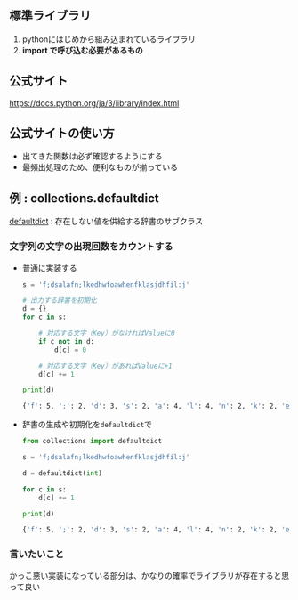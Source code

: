 ## 標準ライブラリ

1. pythonにはじめから組み込まれているライブラリ
2. **import で呼び込む必要があるもの**

## 公式サイト
https://docs.python.org/ja/3/library/index.html


## 公式サイトの使い方
- 出てきた関数は必ず確認するようにする
- 最頻出処理のため、便利なものが揃っている


## 例 : collections.defaultdict
[defaultdict](
https://docs.python.org/ja/3/library/collections.html#collections.defaultdict) : 存在しない値を供給する辞書のサブクラス

### 文字列の文字の出現回数をカウントする

- 普通に実装する

    ```python
    s = 'f;dsalafn;lkedhwfoawhenfklasjdhfil:j'

    # 出力する辞書を初期化
    d = {}
    for c in s:

        # 対応する文字（Key）がなければValueに0
        if c not in d:
            d[c] = 0

        # 対応する文字（Key）があればValueに+1
        d[c] += 1

    print(d)
    ```

    ```sh
    {'f': 5, ';': 2, 'd': 3, 's': 2, 'a': 4, 'l': 4, 'n': 2, 'k': 2, 'e': 2, 'h': 3, 'w': 2, 'o': 1, 'j': 2, 'i': 1, ':': 1}
    ```
    
    
- 辞書の生成や初期化を`defaultdict`で

    ```python
    from collections import defaultdict

    s = 'f;dsalafn;lkedhwfoawhenfklasjdhfil:j'

    d = defaultdict(int)

    for c in s:
        d[c] += 1

    print(d)

    ```

    ```sh
    {'f': 5, ';': 2, 'd': 3, 's': 2, 'a': 4, 'l': 4, 'n': 2, 'k': 2, 'e': 2, 'h': 3, 'w': 2, 'o': 1, 'j': 2, 'i': 1, ':': 1}
    ```

### 言いたいこと
かっこ悪い実装になっている部分は、かなりの確率でライブラリが存在すると思って良い